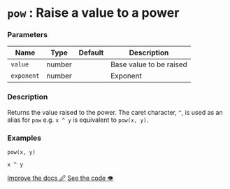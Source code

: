 <!--- Generated documentation. Do not edit! -->

# `pow` : Raise a value to a power

### Parameters

Name | Type | Default | Description
---- | ---- | ------- | -----------
`value` | number |  |Base value to be raised
`exponent` | number |  |Exponent


### Description

Returns the value raised to the power. The caret character, `^`, is used as an alias for `pow` e.g. `x ^ y` is equivalent to `pow(x, y)`.

### Examples


```mini
pow(x, y)
```


```mini
x ^ y
```

<p class="tools">
  <a class="edit button" href="https://github.com/stencila/libcore/edit/master/defs/pow.fun.txt" target="_blank">Improve the docs 🖉</a>
  <a class="code button" href="https://github.com/stencila/libcore/blob/master/js/src/pow.js" target="_blank">See the code 👁</a>
</p>
